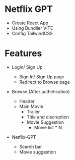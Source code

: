 # Netflix GPT

- Create React App
- Using Bundller VITE
- Config TailwindCSS

# Features

- Login/ Sign Up

  - Sign In/ Sign Up page
  - Redirect to Browse page

- Browse (After authetication)

  - Header
  - Main Movie
    - Trailer
    - Title and discreption
    - Movie Suggestion
      - Movie list \* N

- Netflix-GPT
  - Search bar
  - Movie suggestion
